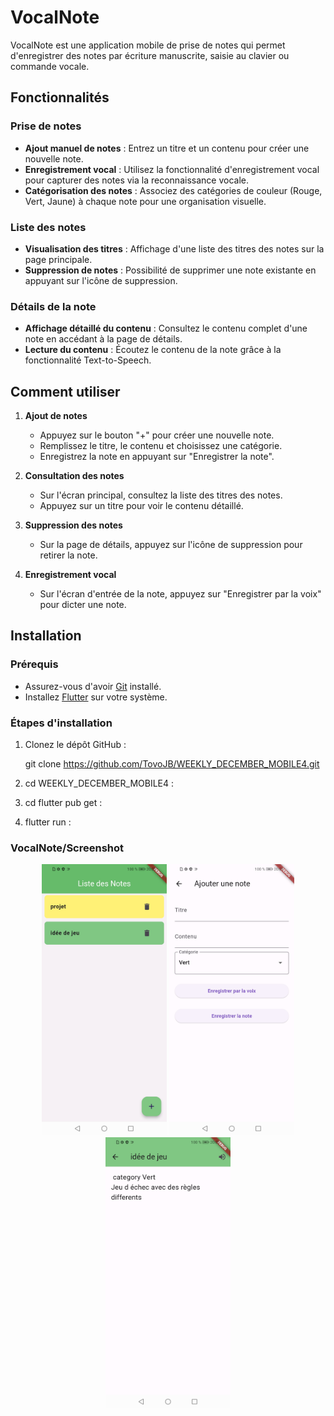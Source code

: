# VocalNote

VocalNote est une application mobile de prise de notes qui permet d'enregistrer des notes par écriture manuscrite, saisie au clavier ou commande vocale.

## Fonctionnalités

### Prise de notes
- **Ajout manuel de notes** : Entrez un titre et un contenu pour créer une nouvelle note.
- **Enregistrement vocal** : Utilisez la fonctionnalité d'enregistrement vocal pour capturer des notes via la reconnaissance vocale.
- **Catégorisation des notes** : Associez des catégories de couleur (Rouge, Vert, Jaune) à chaque note pour une organisation visuelle.

### Liste des notes
- **Visualisation des titres** : Affichage d'une liste des titres des notes sur la page principale.
- **Suppression de notes** : Possibilité de supprimer une note existante en appuyant sur l'icône de suppression.

### Détails de la note
- **Affichage détaillé du contenu** : Consultez le contenu complet d'une note en accédant à la page de détails.
- **Lecture du contenu** : Écoutez le contenu de la note grâce à la fonctionnalité Text-to-Speech.

## Comment utiliser
1. **Ajout de notes**
   - Appuyez sur le bouton "+" pour créer une nouvelle note.
   - Remplissez le titre, le contenu et choisissez une catégorie.
   - Enregistrez la note en appuyant sur "Enregistrer la note".

2. **Consultation des notes**
   - Sur l'écran principal, consultez la liste des titres des notes.
   - Appuyez sur un titre pour voir le contenu détaillé.

3. **Suppression des notes**
   - Sur la page de détails, appuyez sur l'icône de suppression pour retirer la note.

4. **Enregistrement vocal**
   - Sur l'écran d'entrée de la note, appuyez sur "Enregistrer par la voix" pour dicter une note.

## Installation

### Prérequis

- Assurez-vous d'avoir [Git](https://git-scm.com/) installé.
- Installez [Flutter](https://flutter.dev/docs/get-started/install) sur votre système.

### Étapes d'installation

1. Clonez le dépôt GitHub :

   git clone https://github.com/TovoJB/WEEKLY_DECEMBER_MOBILE4.git
2. cd WEEKLY_DECEMBER_MOBILE4 :
3. cd flutter pub get :
3. flutter run :

### VocalNote/Screenshot

<div align="center">
  <img src="/Screenshot1.jpg" width="200" />
  <img src="/Screenshot2.jpg" width="200" />
  <img src="/Screenshot3.jpg" width="200" />

</div>